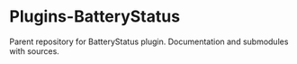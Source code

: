 # Plugins-BatteryStatus
Parent repository for BatteryStatus plugin. Documentation and submodules with sources.

